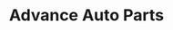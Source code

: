 ---
title: "Advance Auto Parts"
url: /raleigh/advance-auto-parts-glenwood-avenue/
shop: Autoteile
---